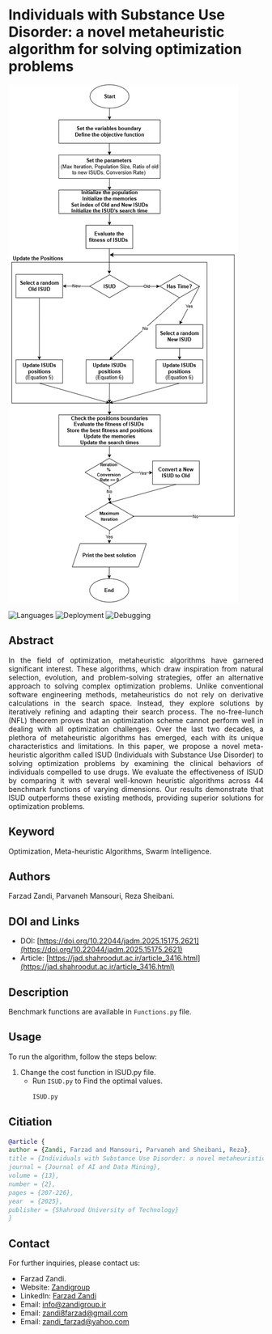 # Individuals with Substance Use Disorder: a novel metaheuristic algorithm for solving optimization problems
![Graphical Abstract](https://github.com/Farzad-Zandi/ISUD/blob/main/Graphical%20Abstract.png)

![Languages](https://img.shields.io/badge/Languages-Python-brightgreen.svg)  ![Deployment](https://img.shields.io/badge/Deployment-Github-yellow.svg)  ![Debugging](https://img.shields.io/badge/Debugging-LocalHost-blue.svg)

## Abstract
<p align="justify">
In the field of optimization, metaheuristic algorithms have garnered significant interest. These algorithms, which draw inspiration from natural selection, evolution, and problem-solving strategies, offer an alternative approach to solving complex optimization problems. Unlike conventional software engineering methods, metaheuristics do not rely on derivative calculations in the search space. Instead, they explore solutions by iteratively refining and adapting their search process. The no-free-lunch (NFL) theorem proves that an optimization scheme cannot perform well in dealing with all optimization challenges. Over the last two decades, a plethora of metaheuristic algorithms has emerged, each with its unique characteristics and limitations. In this paper, we propose a novel meta-heuristic algorithm called ISUD (Individuals with Substance Use Disorder) to solving optimization problems by examining the clinical behaviors of individuals compelled to use drugs. We evaluate the effectiveness of ISUD by comparing it with several well-known heuristic algorithms across 44 benchmark functions of varying dimensions. Our results demonstrate that ISUD outperforms these existing methods, providing superior solutions for optimization problems.
</p>

## Keyword
Optimization, Meta-heuristic Algorithms, Swarm Intelligence.
## Authors
Farzad Zandi, Parvaneh Mansouri, Reza Sheibani.
## DOI and Links
- DOI: [https://doi.org/10.22044/jadm.2025.15175.2621](https://doi.org/10.22044/jadm.2025.15175.2621)
- Article: [https://jad.shahroodut.ac.ir/article_3416.html](https://jad.shahroodut.ac.ir/article_3416.html)
## Description
Benchmark functions are available in `Functions.py` file.
## Usage
To run the algorithm, follow the steps below:

1. Change the cost function in ISUD.py file.
   - Run `ISUD.py` to Find the optimal values.
     ```sh
     ISUD.py
     ```
## Citiation
```bibtex
@article {
author = {Zandi, Farzad and Mansouri, Parvaneh and Sheibani, Reza},
title = {Individuals with Substance Use Disorder: a novel metaheuristic algorithm for solving optimization problems},
journal = {Journal of AI and Data Mining},
volume = {13},
number = {2},
pages = {207-226},
year  = {2025},
publisher = {Shahrood University of Technology}
}
```
## Contact
For further inquiries, please contact us:
- Farzad Zandi.
- Website: [Zandigroup](https://Zandigroup.ir)
- LinkedIn: [Farzad Zandi](https://www.linkedin.com/in/farzad-zandi-86a37326a/)
- Email: [info@zandigroup.ir](info@zandigroup.ir)
- Email: [zandi8farzad@gmail.com](zandi8farzad@gmail.com)
- Email: [zandi_farzad@yahoo.com](zandi_farzad@yahoo.com)
